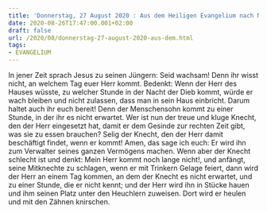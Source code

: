 ```yaml
---
title: 'Donnerstag, 27 August 2020 : Aus dem Heiligen Evangelium nach Matthäus - Mt 24,42-51.'
date: 2020-08-26T17:47:00.001+02:00
draft: false
url: /2020/08/donnerstag-27-august-2020-aus-dem.html
tags: 
- EVANGELIUM
---
```


In jener Zeit sprach Jesus zu seinen Jüngern: Seid wachsam! Denn ihr wisst nicht, an welchem Tag euer Herr kommt. Bedenkt: Wenn der Herr des Hauses wüsste, zu welcher Stunde in der Nacht der Dieb kommt, würde er wach bleiben und nicht zulassen, dass man in sein Haus einbricht. Darum haltet auch ihr euch bereit! Denn der Menschensohn kommt zu einer Stunde, in der ihr es nicht erwartet. Wer ist nun der treue und kluge Knecht, den der Herr eingesetzt hat, damit er dem Gesinde zur rechten Zeit gibt, was sie zu essen brauchen? Selig der Knecht, den der Herr damit beschäftigt findet, wenn er kommt! Amen, das sage ich euch: Er wird ihn zum Verwalter seines ganzen Vermögens machen. Wenn aber der Knecht schlecht ist und denkt: Mein Herr kommt noch lange nicht!, und anfängt, seine Mitknechte zu schlagen, wenn er mit Trinkern Gelage feiert, dann wird der Herr an einem Tag kommen, an dem der Knecht es nicht erwartet, und zu einer Stunde, die er nicht kennt; und der Herr wird ihn in Stücke hauen und ihm seinen Platz unter den Heuchlern zuweisen. Dort wird er heulen und mit den Zähnen knirschen.